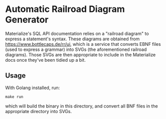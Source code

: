 # Automatic Railroad Diagram Generator

Materialize's SQL API documentation relies on a "railroad diagram" to express a statement's syntax. These diagrams are obtained from <https://www.bottlecaps.de/rr/ui>, which is a service that converts EBNF files (used to express a grammar) into SVGs (the aforementioned railroad diagrams). Those SVGs are then appropriate to include in the Materialize docs once they've been tidied up a bit.

## Usage

With Golang installed, run:

```shell
make run
```

which will build the binary in this directory, and convert all BNF files in the appropriate directory into SVGs.
